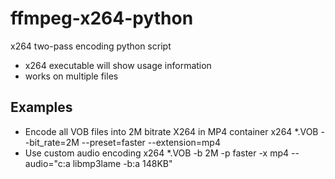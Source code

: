 ffmpeg-x264-python
==================

x264 two-pass encoding python script

* x264 executable will show usage information
* works on multiple files

Examples
--------
* Encode all VOB files into 2M bitrate X264 in MP4 container
    x264 *.VOB --bit_rate=2M --preset=faster --extension=mp4
* Use custom audio encoding
    x264 *.VOB -b 2M -p faster -x mp4 --audio="c:a libmp3lame -b:a 148KB"
